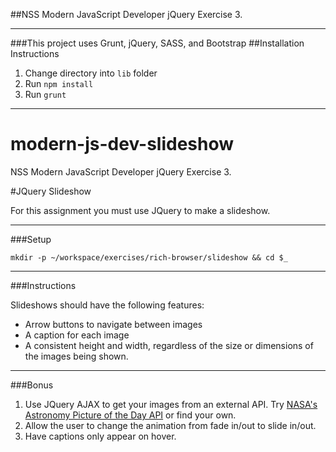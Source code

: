 ##NSS Modern JavaScript Developer jQuery Exercise 3.

---

###This project uses Grunt, jQuery, SASS, and Bootstrap
##Installation Instructions
1. Change directory into `lib` folder
2. Run `npm install`
3. Run `grunt`

---

# modern-js-dev-slideshow
NSS Modern JavaScript Developer jQuery Exercise 3.

#JQuery Slideshow

For this assignment you must use JQuery to make a slideshow.

------
###Setup
```
mkdir -p ~/workspace/exercises/rich-browser/slideshow && cd $_
```
------

###Instructions

Slideshows should have the following features:

 - Arrow buttons to navigate between images
 - A caption for each image
 - A consistent height and width, regardless of the size or dimensions of the images being shown.

------

###Bonus
1. Use JQuery AJAX to get your images from an external API. Try [NASA's Astronomy Picture of the Day API](https://api.nasa.gov/api.html#apod) or find your own.
2. Allow the user to change the animation from fade in/out to slide in/out.
3. Have captions only appear on hover.
